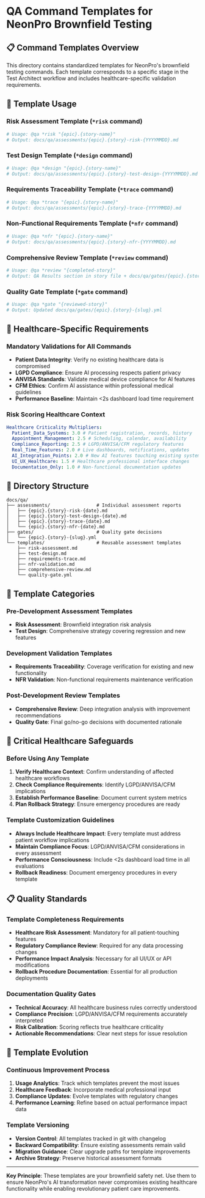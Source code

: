 # QA Command Templates for NeonPro Brownfield Testing

## 📋 Command Templates Overview

This directory contains standardized templates for NeonPro's brownfield testing commands. Each
template corresponds to a specific stage in the Test Architect workflow and includes
healthcare-specific validation requirements.

## 🔧 Template Usage

### Risk Assessment Template (`*risk` command)

```bash
# Usage: @qa *risk "{epic}.{story-name}"
# Output: docs/qa/assessments/{epic}.{story}-risk-{YYYYMMDD}.md
```

### Test Design Template (`*design` command)

```bash
# Usage: @qa *design "{epic}.{story-name}"
# Output: docs/qa/assessments/{epic}.{story}-test-design-{YYYYMMDD}.md
```

### Requirements Traceability Template (`*trace` command)

```bash
# Usage: @qa *trace "{epic}.{story-name}"
# Output: docs/qa/assessments/{epic}.{story}-trace-{YYYYMMDD}.md
```

### Non-Functional Requirements Template (`*nfr` command)

```bash
# Usage: @qa *nfr "{epic}.{story-name}"
# Output: docs/qa/assessments/{epic}.{story}-nfr-{YYYYMMDD}.md
```

### Comprehensive Review Template (`*review` command)

```bash
# Usage: @qa *review "{completed-story}"
# Output: QA Results section in story file + docs/qa/gates/{epic}.{story}-{slug}.yml
```

### Quality Gate Template (`*gate` command)

```bash
# Usage: @qa *gate "{reviewed-story}"
# Output: Updated docs/qa/gates/{epic}.{story}-{slug}.yml
```

## 🏥 Healthcare-Specific Requirements

### Mandatory Validations for All Commands

- **Patient Data Integrity**: Verify no existing healthcare data is compromised
- **LGPD Compliance**: Ensure AI processing respects patient privacy
- **ANVISA Standards**: Validate medical device compliance for AI features
- **CFM Ethics**: Confirm AI assistance within professional medical guidelines
- **Performance Baseline**: Maintain <2s dashboard load time requirement

### Risk Scoring Healthcare Context

```yaml
Healthcare Criticality Multipliers:
  Patient_Data_Systems: 3.0 # Patient registration, records, history
  Appointment_Management: 2.5 # Scheduling, calendar, availability
  Compliance_Reporting: 2.5 # LGPD/ANVISA/CFM regulatory features
  Real_Time_Features: 2.0 # Live dashboards, notifications, updates
  AI_Integration_Points: 2.0 # New AI features touching existing systems
  UI_UX_Healthcare: 1.5 # Healthcare professional interface changes
  Documentation_Only: 1.0 # Non-functional documentation updates
```

## 📁 Directory Structure

```
docs/qa/
├── assessments/                 # Individual assessment reports
│   ├── {epic}.{story}-risk-{date}.md
│   ├── {epic}.{story}-test-design-{date}.md
│   ├── {epic}.{story}-trace-{date}.md
│   └── {epic}.{story}-nfr-{date}.md
├── gates/                       # Quality gate decisions
│   └── {epic}.{story}-{slug}.yml
└── templates/                   # Reusable assessment templates
    ├── risk-assessment.md
    ├── test-design.md
    ├── requirements-trace.md
    ├── nfr-validation.md
    ├── comprehensive-review.md
    └── quality-gate.yml
```

## 🎯 Template Categories

### Pre-Development Assessment Templates

- **Risk Assessment**: Brownfield integration risk analysis
- **Test Design**: Comprehensive strategy covering regression and new features

### Development Validation Templates

- **Requirements Traceability**: Coverage verification for existing and new functionality
- **NFR Validation**: Non-functional requirements maintenance verification

### Post-Development Review Templates

- **Comprehensive Review**: Deep integration analysis with improvement recommendations
- **Quality Gate**: Final go/no-go decisions with documented rationale

## 🚨 Critical Healthcare Safeguards

### Before Using Any Template

1. **Verify Healthcare Context**: Confirm understanding of affected healthcare workflows
2. **Check Compliance Requirements**: Identify LGPD/ANVISA/CFM implications
3. **Establish Performance Baseline**: Document current system metrics
4. **Plan Rollback Strategy**: Ensure emergency procedures are ready

### Template Customization Guidelines

- **Always Include Healthcare Impact**: Every template must address patient workflow implications
- **Maintain Compliance Focus**: LGPD/ANVISA/CFM considerations in every assessment
- **Performance Consciousness**: Include <2s dashboard load time in all evaluations
- **Rollback Readiness**: Document emergency procedures in every template

## 📋 Quality Standards

### Template Completeness Requirements

- **Healthcare Risk Assessment**: Mandatory for all patient-touching features
- **Regulatory Compliance Review**: Required for any data processing changes
- **Performance Impact Analysis**: Necessary for all UI/UX or API modifications
- **Rollback Procedure Documentation**: Essential for all production deployments

### Documentation Quality Gates

- **Technical Accuracy**: All healthcare business rules correctly understood
- **Compliance Precision**: LGPD/ANVISA/CFM requirements accurately interpreted
- **Risk Calibration**: Scoring reflects true healthcare criticality
- **Actionable Recommendations**: Clear next steps for issue resolution

## 🔄 Template Evolution

### Continuous Improvement Process

1. **Usage Analytics**: Track which templates prevent the most issues
2. **Healthcare Feedback**: Incorporate medical professional input
3. **Compliance Updates**: Evolve templates with regulatory changes
4. **Performance Learning**: Refine based on actual performance impact data

### Template Versioning

- **Version Control**: All templates tracked in git with changelog
- **Backward Compatibility**: Ensure existing assessments remain valid
- **Migration Guidance**: Clear upgrade paths for template improvements
- **Archive Strategy**: Preserve historical assessment formats

---

**Key Principle**: These templates are your brownfield safety net. Use them to ensure NeonPro's AI
transformation never compromises existing healthcare functionality while enabling revolutionary
patient care improvements.
